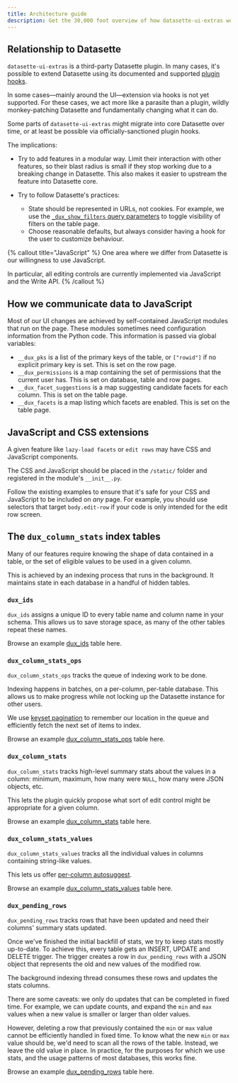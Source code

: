 ```yaml
---
title: Architecture guide
description: Get the 30,000 foot overview of how datasette-ui-extras works.
---
```


## Relationship to Datasette

`datasette-ui-extras` is a third-party Datasette plugin. In many cases, it's possible to
extend Datasette using its documented and supported [plugin hooks](https://docs.datasette.io/en/stable/plugin_hooks.html).

In some cases—mainly around the UI—extension via hooks is not yet supported.
For these cases, we act more like a parasite than a plugin, wildly monkey-patching Datasette and
fundamentally changing what it can do.

Some parts of `datasette-ui-extras` might migrate into core Datasette over time,
or at least be possible via officially-sanctioned plugin hooks.

The implications:

- Try to add features in a modular way. Limit their interaction with other
  features, so their blast radius is small if they stop working due to a
  breaking change in Datasette. This also makes it easier to upstream the feature
  into Datasette core.

- Try to follow Datasette's practices:
  - State should be represented in URLs, not cookies. For example, we use the
    [`_dux_show_filters` query parameters](https://dux.fly.dev/cooking/posts?_dux_show_filters=1) to toggle visibility of filters on the table page.
  - Choose reasonable defaults, but always consider having a hook for the
    user to customize behaviour.

{% callout title="JavaScript" %}
One area where we differ from Datasette is our willingness to use JavaScript.

In particular, all editing controls are currently implemented via JavaScript
and the Write API.
{% /callout %}


## How we communicate data to JavaScript

Most of our UI changes are achieved by self-contained JavaScript modules
that run on the page. These modules sometimes need configuration information
from the Python code. This information is passed via global variables:

- `__dux_pks` is a list of the primary keys of the table, or `["rowid"]` if
  no explicit primary key is set. This is set on the row page.
- `__dux_permissions` is a map containing the set of permissions that
  the current user has. This is set on database, table and row pages.
- `__dux_facet_suggestions` is a map suggesting candidate facets for each column.
  This is set on the table page.
- `__dux_facets` is a map listing which facets are enabled. This is
  set on the table page.

## JavaScript and CSS extensions

A given feature like `lazy-load facets` or `edit rows` may have CSS and JavaScript
components.

The CSS and JavaScript should be placed in the `/static/` folder and registered
in the module's `__init__.py`.

Follow the existing examples to ensure that it's safe for your CSS and JavaScript
to be included on _any_ page. For example, you should use selectors that target
`body.edit-row` if your code is only intended for the edit row screen.

## The `dux_column_stats` index tables

Many of our features require knowing the shape of data contained in a table,
or the set of eligible values to be used in a given column.

This is achieved by an indexing process that runs in the background. It maintains
state in each database in a handful of hidden tables.

### `dux_ids`

`dux_ids` assigns a unique ID to every table name and column name in your schema.
This allows us to save storage space, as many of the other tables repeat these
names.

Browse an example [dux_ids](https://dux.fly.dev/cooking/dux_ids) table here.

### `dux_column_stats_ops`

`dux_column_stats_ops` tracks the queue of indexing work to be done.

Indexing happens in batches, on a per-column, per-table database. This allows us
to make progress while not locking up the Datasette instance for other users.

We use [keyset pagination](https://use-the-index-luke.com/no-offset) to remember
our location in the queue and efficiently fetch the next set of items to index.

Browse an example [dux_column_stats_ops](https://dux.fly.dev/cooking/dux_column_stats_ops) table here.

### `dux_column_stats`

`dux_column_stats` tracks high-level summary stats about the values in
a column: minimum, maximum, how many were `NULL`, how many were JSON objects,
etc.

This lets the plugin quickly propose what sort of edit control might be appropriate
for a given column.

Browse an example [dux_column_stats](https://dux.fly.dev/cooking/dux_column_stats) table here.

### `dux_column_stats_values`

`dux_column_stats_values` tracks all the individual values in columns containing
string-like values.

This lets us offer [per-column autosuggest](/docs/endpoints#dux-autosuggest-column).

Browse an example [dux_column_stats_values](https://dux.fly.dev/cooking/dux_column_stats_values) table here.

### `dux_pending_rows`

`dux_pending_rows` tracks rows that have been updated and need their columns' summary
stats updated.

Once we've finished the initial backfill of stats, we try to keep stats mostly
up-to-date. To achieve this, every table gets an INSERT, UPDATE and DELETE trigger.
The trigger creates a row in `dux_pending_rows` with a JSON object that represents
the old and new values of the modified row.

The background indexing thread consumes these rows and updates the stats columns.

There are some caveats: we only do updates that can be completed in fixed time.
For example, we can update counts, and expand the `min` and `max` values when
a new value is smaller or larger than older values.

However, deleting a row that previously contained the `min` or `max` value cannot
be efficiently handled in fixed time. To know what the new `min` or `max` value
should be, we'd need to scan all the rows of the table. Instead, we leave the
old value in place. In practice, for the purposes for which we use stats, and
the usage patterns of most databases, this works fine.

Browse an example [dux_pending_rows](https://dux.fly.dev/cooking/dux_pending_rows) table here.
